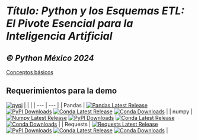 # *Título: Python y los Esquemas ETL: El Pivote Esencial para la Inteligencia Artificial*

## *© Python México 2024*

[Conceptos básicos](batch-release-etl/docs/index.md)


## **Requerimientos para la demo**

[![pypi](https://pypi.org/static/images/logo-small.8998e9d1.svg)](https://pypi.org)
| | |
| --- | --- |
| Pandas | [![Pandas Latest Release](https://img.shields.io/pypi/v/pandas.svg)](https://pypi.org/project/pandas/) [![PyPI Downloads](https://img.shields.io/pypi/dm/pandas.svg?label=PyPI%20downloads)](https://pypi.org/project/pandas/) [![Conda Latest Release](https://anaconda.org/conda-forge/pandas/badges/version.svg)](https://anaconda.org/conda-forge/pandas) [![Conda Downloads](https://img.shields.io/conda/dn/conda-forge/pandas.svg?label=Conda%20downloads)](https://anaconda.org/conda-forge/pandas) |
| numpy | [![Numpy Latest Release](https://img.shields.io/pypi/v/numpy.svg)](https://pypi.org/project/numpy/) [![PyPI Downloads](https://img.shields.io/pypi/dm/numpy.svg?label=PyPI%20downloads)](https://pypi.org/project/numpy/) [![Conda Latest Release](https://anaconda.org/conda-forge/numpy/badges/version.svg)](https://anaconda.org/conda-forge/numpy) [![Conda Downloads](https://img.shields.io/conda/dn/conda-forge/numpy.svg?label=Conda%20downloads)](https://anaconda.org/conda-forge/numpy) |
| Requests | [![Requests Latest Release](https://img.shields.io/pypi/v/requests.svg)](https://pypi.org/project/requests/) [![PyPI Downloads](https://img.shields.io/pypi/dm/requests.svg?label=PyPI%20downloads)](https://pypi.org/project/requests/) [![Conda Latest Release](https://anaconda.org/conda-forge/requests/badges/version.svg)](https://anaconda.org/conda-forge/requests) [![Conda Downloads](https://img.shields.io/conda/dn/conda-forge/requests.svg?label=Conda%20downloads)](https://anaconda.org/conda-forge/requests) |

